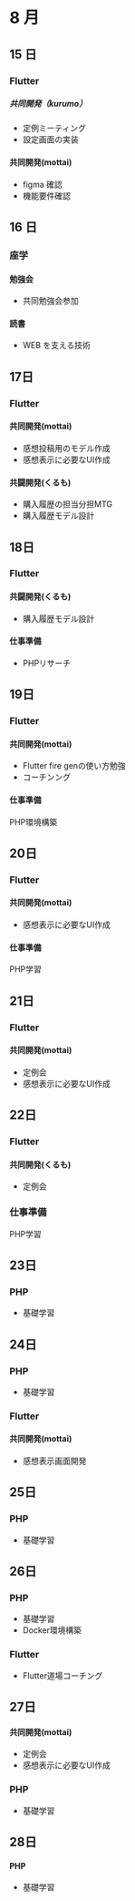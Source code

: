 # 8 月

## 15 日

### Flutter

##### 共同開発（kurumo）

- 定例ミーティング
- 設定画面の実装

#### 共同開発(mottai)

- figma 確認
- 機能要件確認

## 16 日

### 座学

#### 勉強会

- 共同勉強会参加

#### 読書

- WEB を支える技術

## 17日

### Flutter

#### 共同開発(mottai)

- 感想投稿用のモデル作成
- 感想表示に必要なUI作成

#### 共闘開発(くるも)

- 購入履歴の担当分担MTG
- 購入履歴モデル設計

## 18日

### Flutter

#### 共闘開発(くるも)
- 購入履歴モデル設計

#### 仕事準備
- PHPリサーチ

## 19日

### Flutter

#### 共同開発(mottai)
- Flutter fire genの使い方勉強
- コーチンング

#### 仕事準備
PHP環境構築

## 20日

### Flutter

#### 共同開発(mottai)
- 感想表示に必要なUI作成

#### 仕事準備
PHP学習

## 21日

### Flutter

#### 共同開発(mottai)
- 定例会
- 感想表示に必要なUI作成

## 22日

### Flutter

#### 共同開発(くるも)
- 定例会

### 仕事準備
PHP学習

## 23日

### PHP
- 基礎学習


## 24日

### PHP
- 基礎学習

### Flutter

#### 共同開発(mottai)
- 感想表示画面開発

## 25日

### PHP
- 基礎学習

## 26日

### PHP
- 基礎学習
- Docker環境構築

### Flutter
- Flutter道場コーチング

## 27日

#### 共同開発(mottai)
- 定例会
- 感想表示に必要なUI作成

### PHP
- 基礎学習

## 28日

#### PHP
- 基礎学習